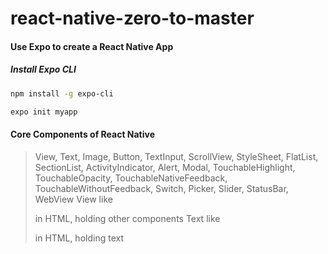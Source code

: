 # react-native-zero-to-master

#### Use Expo to create a React Native App
##### Install Expo CLI
```bash
npm install -g expo-cli
``` 
```bash
expo init myapp
``` 

#### Core Components of React Native
> View, Text, Image, Button, TextInput, ScrollView, StyleSheet, FlatList, SectionList, ActivityIndicator, Alert, Modal, TouchableHighlight, TouchableOpacity, TouchableNativeFeedback, TouchableWithoutFeedback, Switch, Picker, Slider, StatusBar, WebView
> View like <div> in HTML, holding other components
> Text like <p> in HTML, holding text